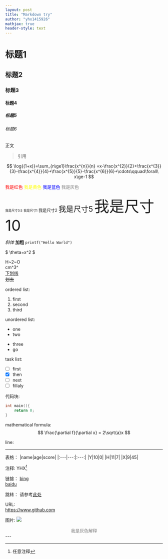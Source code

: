 ```yaml
---
layout: post
title: "Markdown try"
author: "yhx1415926"
mathjax: true
header-style: text
---
```



# 标题1
## 标题2
### 标题3
#### 标题4
##### 标题5
###### 标题6
正文
>引用  

$$
\log{(1+x)}=\sum_{n\ge1}\frac{x^{n}}{n} =x-\frac{x^{2}}{2}+\frac{x^{3}}{3}-\frac{x^{4}}{4}+\frac{x^{5}}{5}-\frac{x^{6}}{6}+\cdots\qquad\forall\ x\ge-1 
$$  
  
<font color=red>我是红色</font>
<font color=yellow>我是黄色</font>
<font color=Blue>我是蓝色</font>
<font color= gray>我是灰色</font>

<font size=0.5>我是尺寸0.5</font>
<font size=1>我是尺寸1</font>
<font size=2>我是尺寸2</font>
<font size=5>我是尺寸5</font>
<font size=10>我是尺寸10</font>  

*斜体*
**加粗**
`printf("Hello World")`  

$ \theta=x^2 $  

H~2~O  
cm^3^  
<u>下划线</u>  
<del>划去</del>  

ordered list:
1. first
2. second
3. third

unordered list:
- one
- two
* three
* go

task list:
- [ ] first
- [x] then
- [ ] next
- [ ] fillaly

代码块:
```c
int main(){
    return 0;
}
```

mathematical formula:  
$$
\frac{\partial f}{\partial x} = 2\sqrt{a}x
$$  

line:

---


表格：
|name|age|score|
|:---|---:|:---:|
|Y|10|0|
|H|11|7|
|X|9|45|

注释:
YHX[^z]

[^z]:任意注释

链接：
[bing](https://www.bing.com "一个搜索引擎")  
[baidu][ads]  

[ads]:https://www.baidu.com "两个搜索引擎"

跳转：
请参考[此处](#标题3)  

URL:  
https://www.github.com  

图片:
![](https://yhx1415926.github.io/img/404-bg.jpg)
<center><font color= gray>我是灰色解释</font></center>
---

